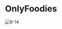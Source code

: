 # OnlyFoodies


![8-14](https://github.com/venkat-00/OnlyFoodies/assets/52124155/afa65fcb-5009-4f6f-b0c5-aae5ab842120)
